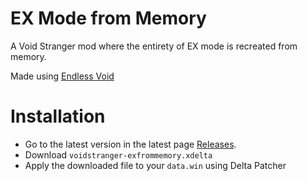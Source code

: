 # EX Mode from Memory

A Void Stranger mod where the entirety of EX mode is recreated from memory.

Made using [Endless Void](https://github.com/Skirlez/void-stranger-endless-void)

# Installation

- Go to the latest version in the latest page [Releases](https://github.com/cyrelouyea/void-stranger-ex-mode-from-memory/releases).
- Download `voidstranger-exfrommemory.xdelta`
- Apply the downloaded file to your `data.win` using Delta Patcher
